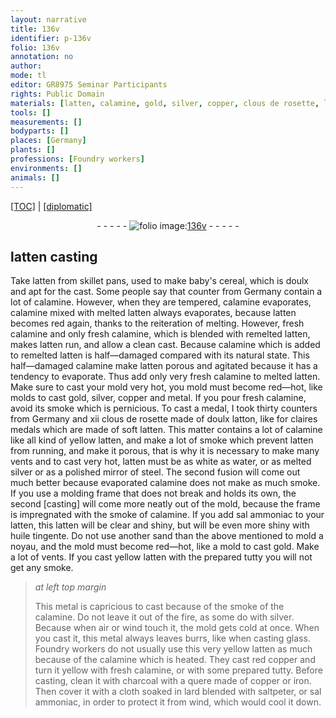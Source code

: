 ```yaml
---
layout: narrative
title: 136v
identifier: p-136v
folio: 136v
annotation: no
author:
mode: tl
editor: GR8975 Seminar Participants
rights: Public Domain
materials: [latten, calamine, gold, silver, copper, clous de rosette, latton, water, steel, sal ammoniac, huile tingente, glass, red copper, charcoal, iron, lard, saltpeter]
tools: []
measurements: []
bodyparts: []
places: [Germany]
plants: []
professions: [Foundry workers]
environments: []
animals: []
---
```


<p><a href="{{ site.baseurl }}/translation/">[TOC]</a> | <a href="{{ site.baseurl }}/_texts/p-136v_tc.md/">[diplomatic]</a></p><div class="folio" align="center">- - - - - <a href="http://gallica.bnf.fr/ark:/12148/btv1b10500001g/f278.image" target="_blank"><img src="https://cu-mkp.github.io/2017-workshop-edition/assets/photo-icon.png" alt="folio image: " style="display:inline-block; margin-bottom:-3px;"/>136v</a> - - - - - </div>  
  

##  <span class="m">latten</span> casting

 
 Take <span class="m">latten</span> from skillet pans, used to make baby's cereal, which is doulx and apt for the cast. Some people say that counter from <span class="pl">Germany</span> contain a lot of <span class="m">calamine</span>. However, when they are tempered, <span class="m">calamine</span> evaporates, <span class="m">calamine</span> mixed with melted <span class="m">latten</span> always evaporates, because <span class="m">latten</span> becomes red again, thanks to the reiteration of melting. However, fresh <span class="m">calamine</span> and only fresh <span class="m">calamine</span>, which is blended with remelted <span class="m">latten</span>, makes <span class="m">latten</span> run, and allow a clean cast. Because <span class="m">calamine</span> which is added to remelted <span class="m">latten</span> is half—damaged compared with its natural state. This half—damaged <span class="m">calamine</span> make <span class="m">latten</span> porous and agitated because it has a tendency to evaporate. Thus add only very fresh <span class="m">calamine</span> to melted <span class="m">latten</span>. Make sure to cast your mold very hot, you mold must become red—hot, like molds to cast <span class="m">gold</span>, <span class="m">silver</span>, <span class="m">copper</span> and metal. If you pour fresh <span class="m">calamine</span>, avoid its smoke which is pernicious. To cast a medal, I took thirty counters from <span class="pl">Germany</span> and xii <span class="m">clous de rosette</span> made of doulx <span class="m">latton</span>, like for claires medals which are made of soft <span class="m">latten</span>. This matter contains a lot of calamine like all kind of yellow <span class="m">latten</span>, and make a lot of smoke which prevent <span class="m">latten</span> from running, and make it porous, that is why it is necessary to make many vents and to cast very hot, <span class="m">latten</span> must be as white as <span class="m">water</span>, or as melted <span class="m">silver</span> or as a polished mirror of <span class="m">steel</span>. The second fusion will come out much better because evaporated <span class="m">calamine</span> does not make as much smoke. If you use a molding frame that does not break and holds its own, the second [casting] will come more neatly out of the mold, because the frame is impregnated with the smoke of <span class="m">calamine</span>. If you add <span class="m">sal ammoniac</span> to your <span class="m">latten</span>, this <span class="m">latten</span> will be clear and shiny, but will be even more shiny with <span class="m">huile tingente</span>. Do not use another sand than the above mentioned to mold a noyau, and the mold must become red—hot, like a mold to cast <span class="m">gold</span>. Make a lot of vents. If you cast yellow latten with the prepared tutty you will not get any smoke.
 
> *at left top margin*
> 
> 
>   This metal is capricious to cast because of the smoke of the <span class="m">calamine</span>. Do not leave it out of the fire, as some do with <span class="m">silver</span>. Because when air or wind touch it, the mold gets cold at once. When you cast it, this metal always leaves burrs, like when casting <span class="m">glass</span>. <span class="pro">Foundry workers</span> do not usually use this very yellow <span class="m">latten</span> as much because of the <span class="m">calamine</span> which is heated. They cast <span class="m">red copper</span> and turn it yellow with fresh <span class="m">calamine</span>, or with some prepared tutty. Before casting, clean it with <span class="m">charcoal</span> with a quere made of <span class="m">copper</span> or <span class="m">iron</span>. Then cover it with a cloth soaked in <span class="m">lard</span> blended with <span class="m">saltpeter</span>, or <span class="m">sal ammoniac</span>, in order to protect it from wind, which would cool it down.
 
